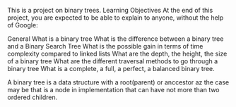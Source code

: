 This is a project on binary trees.
Learning Objectives
At the end of this project, you are expected to be able to explain to anyone, without the help of Google:

General
What is a binary tree
What is the difference between a binary tree and a Binary Search Tree
What is the possible gain in terms of time complexity compared to linked lists
What are the depth, the height, the size of a binary tree
What are the different traversal methods to go through a binary tree
What is a complete, a full, a perfect, a balanced binary tree.

A binary tree is a data structure with a root(parent) or anccestor az the case may be that is a node in implementation that can have not more than two ordered children.
